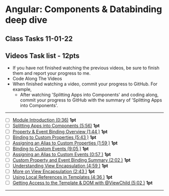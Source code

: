 # Angular: Components & Databinding deep dive
## Class Tasks 11-01-22

## Videos Task list -  12pts
- If you have not finished watching the previous videos, be sure to finish them and report your progress to me. 
- Code Along The Videos
- When finished watching a video, commit your progress to GitHub. For example, 
  - After watching 'Splitting Apps into Components' and coding along, commit your progress to GitHub with the summary of 'Splitting Apps into Components'. 
<hr>

- [ ] [Module Introduction (0:36)](https://pro.academind.com/courses/765847/lectures/13901530) **1pt**
- [ ] [Splitting Apps into Components (5:56)](https://pro.academind.com/courses/765847/lectures/13901535) **1pt**
- [ ] [Property & Event Binding Overview (1:44 )](https://pro.academind.com/courses/765847/lectures/13901543) **1pt**
- [ ] [Binding to Custom Properties (5:43 )](https://pro.academind.com/courses/765847/lectures/13901527) **1pt**
- [ ] [Assigning an Alias to Custom Properties (1:59 )](https://pro.academind.com/courses/765847/lectures/13901528) **1pt**
- [ ] [Binding to Custom Events (9:05 )](https://pro.academind.com/courses/765847/lectures/13901536) **1pt**
- [ ] [Assigning an Alias to Custom Events (0:57 )](https://pro.academind.com/courses/765847/lectures/13901542) **1pt**
- [ ] [Custom Property and Event Binding Summary (2:02 )](https://pro.academind.com/courses/765847/lectures/13901547) **1pt**
- [ ] [Understanding View Encapsulation (4:59 )](https://pro.academind.com/courses/765847/lectures/13901537) **1pt**
- [ ] [More on View Encapsulation (2:43 )](https://pro.academind.com/courses/765847/lectures/13901545) **1pt**
- [ ] [Using Local References in Templates (4:36 )](https://pro.academind.com/courses/765847/lectures/13901533) **1pt**
- [ ] [Getting Access to the Template & DOM with @ViewChild (5:02 )](https://pro.academind.com/courses/765847/lectures/13901534) **1pt**

<hr>

